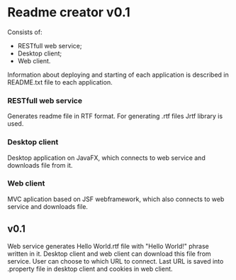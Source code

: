 <h1>Readme creator v0.1</h1>

 Consists of:
 * RESTfull web service;
 * Desktop client;
 * Web client.

Information about deploying and starting of each application is described in README.txt file to each application.

<h3>RESTfull web service</h3>
Generates readme file in RTF format. For generating .rtf files Jrtf library is used.

<h3>Desktop client</h3>
Desktop application on JavaFX, which connects to web service and downloads file from it.

<h3>Web client</h3>
MVC aplication based on JSF webframework, which also connects to web service and downloads file.

<h2>v0.1</h2>
Web service generates Hello World.rtf file with "Hello World!" phrase written in it.
Desktop client and web client can download this file from service. User can choose to which URL to connect. Last URL is saved into .property file in desktop client and cookies in web client.